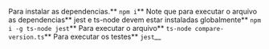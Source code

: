 Para instalar as dependencias.**
`npm i`**
Note que para executar o arquivo as dependencias**
jest e ts-node devem estar instaladas globalmente**
`npm i -g ts-node jest`**
Para executar o arquivo**
`ts-node compare-version.ts`**
Para executar os testes**
`jest`\_\_
